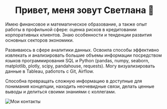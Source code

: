 ## <h1 align="center">Привет, меня зовут Светлана 👋
Имею финансовое и математическое образование, а также опыт работы в профильной сфере: оценка рисков в кредитовании корпоративных клиентов. Знаю особенности и тенденции развития основных секторов экономики.<br>

Развиваюсь в сфере аналитики данных. Освоила способы эффективно извлекать и анализировать большие объемы информации посредством языков программирования SQL и Python (pandas, numpy, seaborn, matplotlib, plotly, scipy, pandahouse, requests). Могу визуализировать данные в Tableau, работоть с Git, Airflow. <br>

Способна превращать сложную информацию в доступные для понимания концепции, находить неочевидные связи, делать ценные выводы и делиться своими знаниями с коллегами.


![Мои контакты]([https://www.reshot.com/free-svg-icons/item/receive-mail-6CM7Z3V4BS/](https://blogger.googleusercontent.com/img/b/R29vZ2xl/AVvXsEil0W8idmnDV8m6DggmvAWBBzqaiUtqnRmLtPEUEee7Vxb5uqihAhM9dTPRFfUB_HjKNxkxj0FIs0klxNv5U1ahmiom9g7btKHCrc1Yjjx94l1LeIm92Ss4WBaV8CdAnJJUNMvWL3EfBNdnulC1lQLjlF24fJxZv52oVIW8kIb3Ernau6vw-YNrufI1/w1200-h630-p-k-no-nu/%D0%A1%D0%BA%D1%80%D0%B8%D0%BD%D1%88%D0%BE%D1%82%2025.11.22_18.52.33.jpg))

